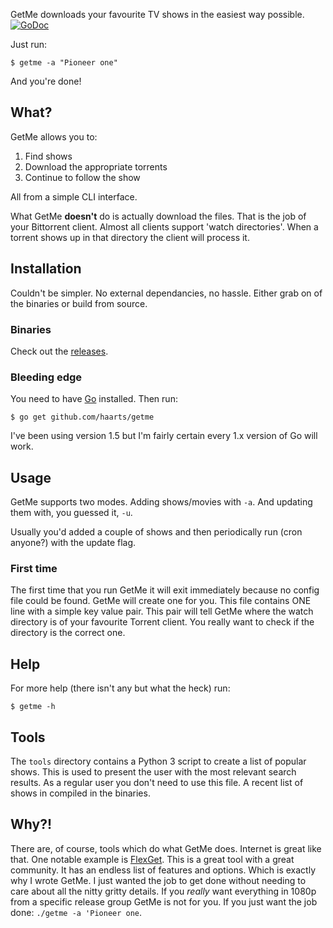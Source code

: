 GetMe downloads your favourite TV shows in the easiest way possible.
[![GoDoc](https://godoc.org/github.com/haarts/getme?status.svg)](https://godoc.org/github.com/haarts/getme)

Just run:
```
$ getme -a "Pioneer one"
```
And you're done!

## What?

GetMe allows you to:

1. Find shows
2. Download the appropriate torrents
3. Continue to follow the show

All from a simple CLI interface.

What GetMe **doesn't** do is actually download the files. That is the job of your
Bittorrent client. Almost all clients support 'watch directories'. When a
torrent shows up in that directory the client will process it.

## Installation
Couldn't be simpler. No external dependancies, no hassle. Either grab on of the
binaries or build from source.

### Binaries
Check out the [releases](https://github.com/haarts/getme/releases).

### Bleeding edge
You need to have [Go](golang.org) installed. Then run:

```
$ go get github.com/haarts/getme
```

I've been using version 1.5 but I'm fairly certain every 1.x version of Go will
work.

## Usage

GetMe supports two modes. Adding shows/movies with `-a`. And updating them
with, you guessed it, `-u`.

Usually you'd added a couple of shows and then periodically run (cron anyone?)
with the update flag.

### First time
The first time that you run GetMe it will exit immediately because no config
file could be found. GetMe will create one for you. 
This file contains ONE line with a simple key value pair. This pair will tell
GetMe where the watch directory is of your favourite Torrent client. 
You really want to check if the directory is the correct one.

## Help

For more help (there isn't any but what the heck) run:

```
$ getme -h
```

## Tools

The `tools` directory contains a Python 3 script to create a list of popular
shows. This is used to present the user with the most relevant search results.
As a regular user you don't need to use this file. A recent list of shows in
compiled in the binaries.


## Why?!

There are, of course, tools which do what GetMe does. Internet is great like
that. One notable example is [FlexGet](flexget.com). This is a great tool with
a great community. It has an endless list of features and options. Which is
exactly why I wrote GetMe. I just wanted the job to get done without needing to
care about all the nitty gritty details. If you _really_ want everything in
1080p from a specific release group GetMe is not for you. If you just want the
job done: `./getme -a 'Pioneer one`.
